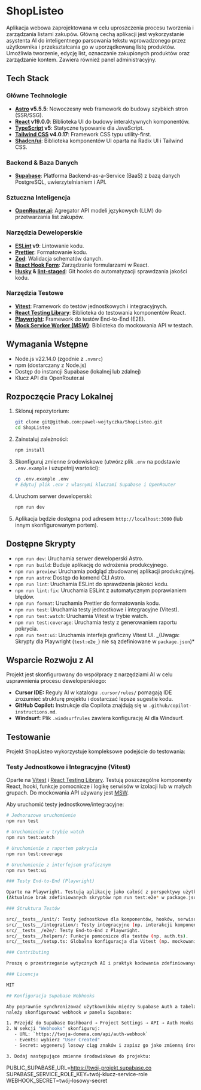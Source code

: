 # ShopListeo

Aplikacja webowa zaprojektowana w celu uproszczenia procesu tworzenia i zarządzania listami zakupów. Główną cechą aplikacji jest wykorzystanie asystenta AI do inteligentnego parsowania tekstu wprowadzonego przez użytkownika i przekształcania go w uporządkowaną listę produktów. Umożliwia tworzenie, edycję list, oznaczanie zakupionych produktów oraz zarządzanie kontem. Zawiera również panel administracyjny.

## Tech Stack

### Główne Technologie

- **[Astro](https://astro.build/) v5.5.5**: Nowoczesny web framework do budowy szybkich stron (SSR/SSG).
- **[React](https://react.dev/) v19.0.0**: Biblioteka UI do budowy interaktywnych komponentów.
- **[TypeScript](https://www.typescriptlang.org/) v5**: Statyczne typowanie dla JavaScript.
- **[Tailwind CSS](https://tailwindcss.com/) v4.0.17**: Framework CSS typu utility-first.
- **[Shadcn/ui](https://ui.shadcn.com/)**: Biblioteka komponentów UI oparta na Radix UI i Tailwind CSS.

### Backend & Baza Danych

- **[Supabase](https://supabase.com/)**: Platforma Backend-as-a-Service (BaaS) z bazą danych PostgreSQL, uwierzytelnianiem i API.

### Sztuczna Inteligencja

- **[OpenRouter.ai](https://openrouter.ai/)**: Agregator API modeli językowych (LLM) do przetwarzania list zakupów.

### Narzędzia Deweloperskie

- **[ESLint](https://eslint.org/) v9**: Lintowanie kodu.
- **[Prettier](https://prettier.io/)**: Formatowanie kodu.
- **[Zod](https://zod.dev/)**: Walidacja schematów danych.
- **[React Hook Form](https://react-hook-form.com/)**: Zarządzanie formularzami w React.
- **[Husky](https://typicode.github.io/husky/) & [lint-staged](https://github.com/okonet/lint-staged)**: Git hooks do automatyzacji sprawdzania jakości kodu.

### Narzędzia Testowe

- **[Vitest](https://vitest.dev/)**: Framework do testów jednostkowych i integracyjnych.
- **[React Testing Library](https://testing-library.com/docs/react-testing-library/intro/)**: Biblioteka do testowania komponentów React.
- **[Playwright](https://playwright.dev/)**: Framework do testów End-to-End (E2E).
- **[Mock Service Worker (MSW)](https://mswjs.io/)**: Biblioteka do mockowania API w testach.

## Wymagania Wstępne

- Node.js v22.14.0 (zgodnie z `.nvmrc`)
- npm (dostarczany z Node.js)
- Dostęp do instancji Supabase (lokalnej lub zdalnej)
- Klucz API dla OpenRouter.ai

## Rozpoczęcie Pracy Lokalnej

1.  Sklonuj repozytorium:
    ```bash
    git clone git@github.com:pawel-wojtyczka/ShopListeo.git
    cd ShopListeo
    ```
2.  Zainstaluj zależności:
    ```bash
    npm install
    ```
3.  Skonfiguruj zmienne środowiskowe (utwórz plik `.env` na podstawie `.env.example` i uzupełnij wartości):
    ```bash
    cp .env.example .env
    # Edytuj plik .env z własnymi kluczami Supabase i OpenRouter
    ```
4.  Uruchom serwer deweloperski:
    ```bash
    npm run dev
    ```
5.  Aplikacja będzie dostępna pod adresem `http://localhost:3000` (lub innym skonfigurowanym portem).

## Dostępne Skrypty

- `npm run dev`: Uruchamia serwer deweloperski Astro.
- `npm run build`: Buduje aplikację do wdrożenia produkcyjnego.
- `npm run preview`: Uruchamia podgląd zbudowanej aplikacji produkcyjnej.
- `npm run astro`: Dostęp do komend CLI Astro.
- `npm run lint`: Uruchamia ESLint do sprawdzenia jakości kodu.
- `npm run lint:fix`: Uruchamia ESLint z automatycznym poprawianiem błędów.
- `npm run format`: Uruchamia Prettier do formatowania kodu.
- `npm run test`: Uruchamia testy jednostkowe i integracyjne (Vitest).
- `npm run test:watch`: Uruchamia Vitest w trybie watch.
- `npm run test:coverage`: Uruchamia testy z generowaniem raportu pokrycia.
- `npm run test:ui`: Uruchamia interfejs graficzny Vitest UI.
  _(Uwaga: Skrypty dla Playwright (`test:e2e_`) nie są zdefiniowane w `package.json`)\*

## Wsparcie Rozwoju z AI

Projekt jest skonfigurowany do współpracy z narzędziami AI w celu usprawnienia procesu deweloperskiego:

- **Cursor IDE:** Reguły AI w katalogu `.cursor/rules/` pomagają IDE zrozumieć strukturę projektu i dostarczać lepsze sugestie kodu.
- **GitHub Copilot:** Instrukcje dla Copilota znajdują się w `.github/copilot-instructions.md`.
- **Windsurf:** Plik `.windsurfrules` zawiera konfigurację AI dla Windsurf.

## Testowanie

Projekt ShopListeo wykorzystuje kompleksowe podejście do testowania:

### Testy Jednostkowe i Integracyjne (Vitest)

Oparte na [Vitest](https://vitest.dev/) i [React Testing Library](https://testing-library.com/docs/react-testing-library/intro/). Testują poszczególne komponenty React, hooki, funkcje pomocnicze i logikę serwisów w izolacji lub w małych grupach. Do mockowania API używany jest [MSW](https://mswjs.io/).

Aby uruchomić testy jednostkowe/integracyjne:

```bash
# Jednorazowe uruchomienie
npm run test

# Uruchomienie w trybie watch
npm run test:watch

# Uruchomienie z raportem pokrycia
npm run test:coverage

# Uruchomienie z interfejsem graficznym
npm run test:ui

### Testy End-to-End (Playwright)

Oparte na Playwright. Testują aplikację jako całość z perspektywy użytkownika końcowego, symulując interakcje w przeglądarce.
(Aktualnie brak zdefiniowanych skryptów npm run test:e2e* w package.json. Należy je dodać, aby uruchomić testy E2E.)

### Struktura Testów

src/__tests__/unit/: Testy jednostkowe dla komponentów, hooków, serwisów.
src/__tests__/integration/: Testy integracyjne (np. interakcji komponentów, API).
src/__tests__/e2e/: Testy End-to-End z Playwright.
src/__tests__/helpers/: Funkcje pomocnicze dla testów (np. auth.ts).
src/__tests__/setup.ts: Globalna konfiguracja dla Vitest (np. mockowanie, rozszerzenia matcherów).

### Contributing

Proszę o przestrzeganie wytycznych AI i praktyk kodowania zdefiniowanych w plikach konfiguracyjnych AI podczas pracy nad projektem. Używaj npm run lint i npm run format przed commitem.

### Licencja

MIT

## Konfiguracja Supabase Webhooks

Aby poprawnie synchronizować użytkowników między Supabase Auth a tabelą `public.users`,
należy skonfigurować webhook w panelu Supabase:

1. Przejdź do Supabase Dashboard → Project Settings → API → Auth Hooks
2. W sekcji "Webhooks" skonfiguruj:
   - URL: `https://twoja-domena.com/api/auth-webhook`
   - Events: wybierz "User Created"
   - Secret: wygeneruj losowy ciąg znaków i zapisz go jako zmienną środowiskową `WEBHOOK_SECRET`

3. Dodaj następujące zmienne środowiskowe do projektu:
```

PUBLIC_SUPABASE_URL=https://twój-projekt.supabase.co
SUPABASE_SERVICE_ROLE_KEY=twój-klucz-service-role
WEBHOOK_SECRET=twój-losowy-secret

```

```
